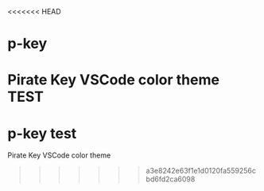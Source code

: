 <<<<<<< HEAD
# p-key
Pirate Key VSCode color theme TEST
=======
# p-key test
Pirate Key VSCode color theme
>>>>>>> a3e8242e63f1e1d0120fa559256cbd6fd2ca6098
